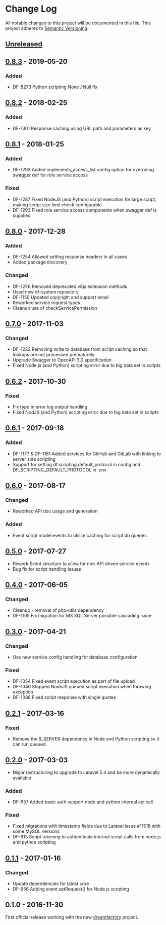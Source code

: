 # Change Log
All notable changes to this project will be documented in this file.
This project adheres to [Semantic Versioning](http://semver.org/).

## [Unreleased]

## [0.8.3] - 2019-05-20
### Added
- DF-8273 Python scripting None / Null fix

## [0.8.2] - 2018-02-25
### Added
- DF-1301 Response caching using URL path and parameters as key

## [0.8.1] - 2018-01-25
### Added
- DF-1293 Added implements_access_list config option for overriding swagger def for role service access
### Fixed
- DF-1287 Fixed NodeJS (and Python) script execution for large script, making script size limit check configurable
- DF-1293 Fixed role service access components when swagger def is supplied

## [0.8.0] - 2017-12-28
### Added
- DF-1254 Allowed setting response headers in all cases
- Added package discovery
### Changed
- DF-1226 Removed deprecated v8js extension methods
- Used new df-system repository
- DF-1150 Updated copyright and support email
- Reworked service request types
- Cleanup use of checkServicePermission

## [0.7.0] - 2017-11-03
### Changed
- DF-1222 Removing write to database from script caching so that lookups are not processed prematurely
- Upgrade Swagger to OpenAPI 3.0 specification
- Fixed Node.js (and Python) scripting error due to big data set in scripts

## [0.6.2] - 2017-10-30
### Fixed
- Fix typo in error log output handling
- Fixed NodJS (and Python) scripting error due to big data set in scripts

## [0.6.1] - 2017-09-18
### Added
- DF-1177 & DF-1161 Added services for GitHub and GitLab with linking to server side scripting
- Support for setting df.scripting.default_protocol in config and DF_SCRIPTING_DEFAULT_PROTOCOL in .env

## [0.6.0] - 2017-08-17
### Changed
- Reworked API doc usage and generation
### Added
- Event script model events to utilize caching for script db queries

## [0.5.0] - 2017-07-27
- Rework Event structure to allow for non-API driven service events
- Bug fix for script handling issues

## [0.4.0] - 2017-06-05
### Changed
- Cleanup - removal of php-utils dependency
- DF-1105 Fix migration for MS SQL Server possible cascading issue

## [0.3.0] - 2017-04-21
### Changed
- Use new service config handling for database configuration
### Fixed
- DF-1054 Fixed event script execution as part of file upload
- DF-1046 Stopped NodeJS queued script execution when throwing exception
- DF-1086 Fixed script response with single quotes

## [0.2.1] - 2017-03-16
### Fixed
- Remove the $_SERVER dependency in Node and Python scripting so it can run queued

## [0.2.0] - 2017-03-03
- Major restructuring to upgrade to Laravel 5.4 and be more dynamically available

### Added
- DF-957 Added basic auth support node and python internal api call

### Fixed
- Fixed migrations with timestamp fields due to Laravel issue #11518 with some MySQL versions
- DF-915 Script tokening to authenticate internal script calls from node.js and python scripting

## [0.1.1] - 2017-01-16
### Changed
- Update dependencies for latest core
- DF-956 Adding event.setRequest() for Node.js scripting

## 0.1.0 - 2016-11-30
First official release working with the new [dreamfactory](https://github.com/dreamfactorysoftware/dreamfactory) project.

[Unreleased]: https://github.com/dreamfactorysoftware/df-script/compare/0.8.3...HEAD
[0.8.3]: https://github.com/dreamfactorysoftware/df-script/compare/0.8.2...0.8.3
[0.8.2]: https://github.com/dreamfactorysoftware/df-script/compare/0.8.1...0.8.2
[0.8.1]: https://github.com/dreamfactorysoftware/df-script/compare/0.8.0...0.8.1
[0.8.0]: https://github.com/dreamfactorysoftware/df-script/compare/0.7.0...0.8.0
[0.7.0]: https://github.com/dreamfactorysoftware/df-script/compare/0.6.2...0.7.0
[0.6.2]: https://github.com/dreamfactorysoftware/df-script/compare/0.6.1...0.6.2
[0.6.1]: https://github.com/dreamfactorysoftware/df-script/compare/0.6.0...0.6.1
[0.6.0]: https://github.com/dreamfactorysoftware/df-script/compare/0.5.0...0.6.0
[0.5.0]: https://github.com/dreamfactorysoftware/df-script/compare/0.4.0...0.5.0
[0.4.0]: https://github.com/dreamfactorysoftware/df-script/compare/0.3.0...0.4.0
[0.3.0]: https://github.com/dreamfactorysoftware/df-script/compare/0.2.1...0.3.0
[0.2.1]: https://github.com/dreamfactorysoftware/df-script/compare/0.2.0...0.2.1
[0.2.0]: https://github.com/dreamfactorysoftware/df-script/compare/0.1.1...0.2.0
[0.1.1]: https://github.com/dreamfactorysoftware/df-script/compare/0.1.0...0.1.1
